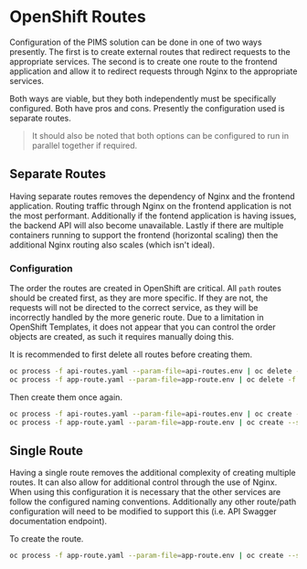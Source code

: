 # OpenShift Routes

Configuration of the PIMS solution can be done in one of two ways presently.
The first is to create external routes that redirect requests to the appropriate services.
The second is to create one route to the frontend application and allow it to redirect requests through Nginx to the appropriate services.

Both ways are viable, but they both independently must be specifically configured.
Both have pros and cons.
Presently the configuration used is separate routes.

> It should also be noted that both options can be configured to run in parallel together if required.

## Separate Routes

Having separate routes removes the dependency of Nginx and the frontend application.
Routing traffic through Nginx on the frontend application is not the most performant.
Additionally if the fontend application is having issues, the backend API will also become unavailable.
Lastly if there are multiple containers running to support the frontend (horizontal scaling) then the additional Nginx routing also scales (which isn't ideal).

### Configuration

The order the routes are created in OpenShift are critical.
All `path` routes should be created first, as they are more specific.
If they are not, the requests will not be directed to the correct service, as they will be incorrectly handled by the more generic route.
Due to a limitation in OpenShift Templates, it does not appear that you can control the order objects are created, as such it requires manually doing this.

It is recommended to first delete all routes before creating them.

```bash
oc process -f api-routes.yaml --param-file=api-routes.env | oc delete -f -
oc process -f app-route.yaml --param-file=app-route.env | oc delete -f -
```

Then create them once again.

```bash
oc process -f api-routes.yaml --param-file=api-routes.env | oc create --save-config=true -f -
oc process -f app-route.yaml --param-file=app-route.env | oc create --save-config=true -f -
```

## Single Route

Having a single route removes the additional complexity of creating multiple routes.
It can also allow for additional control through the use of Nginx.
When using this configuration it is necessary that the other services are follow the configured naming conventions.
Additionally any other route/path configuration will need to be modified to support this (i.e. API Swagger documentation endpoint).

To create the route.

```bash
oc process -f app-route.yaml --param-file=app-route.env | oc create --save-config=true -f -
```
